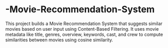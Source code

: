 # -Movie-Recommendation-System
This project builds a Movie Recommendation System that suggests similar movies based on user input using Content-Based Filtering. It uses movie metadata like title, genres, overview, keywords, cast, and crew to compute similarities between movies using cosine similarity.
